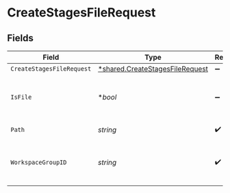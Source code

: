 # CreateStagesFileRequest


## Fields

| Field                                                                             | Type                                                                              | Required                                                                          | Description                                                                       |
| --------------------------------------------------------------------------------- | --------------------------------------------------------------------------------- | --------------------------------------------------------------------------------- | --------------------------------------------------------------------------------- |
| `CreateStagesFileRequest`                                                         | [*shared.CreateStagesFileRequest](../../models/shared/createstagesfilerequest.md) | :heavy_minus_sign:                                                                | N/A                                                                               |
| `IsFile`                                                                          | **bool*                                                                           | :heavy_minus_sign:                                                                | If set to `true`, forces creation of an empty file                                |
| `Path`                                                                            | *string*                                                                          | :heavy_check_mark:                                                                | Path in Stages                                                                    |
| `WorkspaceGroupID`                                                                | *string*                                                                          | :heavy_check_mark:                                                                | ID of the Stages-enabled workspace group                                          |